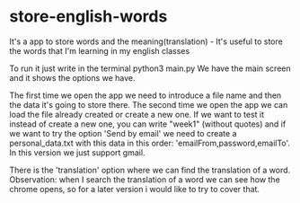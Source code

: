 # store-english-words
It's a app to store words and the meaning(translation) - It's useful to store the words that I'm learning in my english classes

To run it just write in the terminal python3 main.py
We have the main screen and it shows the options we have.

The first time we open the app we need to introduce a file name and then the data it's going to store there. The second time we open the app we can load the file already created or create a new one.
If we want to test it instead of create a new one, you can write "week1" (without quotes) and if we want to try the option 'Send by email' we need to create a personal_data.txt with this data in this order: 'emailFrom,password,emailTo'. In this version we just support gmail.

There is the 'translation' option where we can find the translation of a word. Observation: when I search the translation of a word we can see how the chrome opens, so for a later version i would like to try to cover that.
